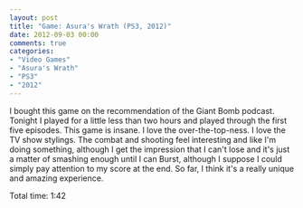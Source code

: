 ```yaml
---
layout: post
title: "Game: Asura's Wrath (PS3, 2012)"
date: 2012-09-03 00:00
comments: true
categories:
- "Video Games"
- "Asura's Wrath"
- "PS3"
- "2012"
---
```


I bought this game on the recommendation of the Giant Bomb
podcast. Tonight I played for a little less than two hours and
played through the first five episodes. This game is insane. I
love the over-the-top-ness. I love the TV show stylings. The
combat and shooting feel interesting and like I'm doing something,
although I get the impression that I can't lose and it's just a
matter of smashing enough until I can Burst, although I suppose I
could simply pay attention to my score at the end. So far, I think
it's a really unique and amazing experience.

Total time: 1:42
